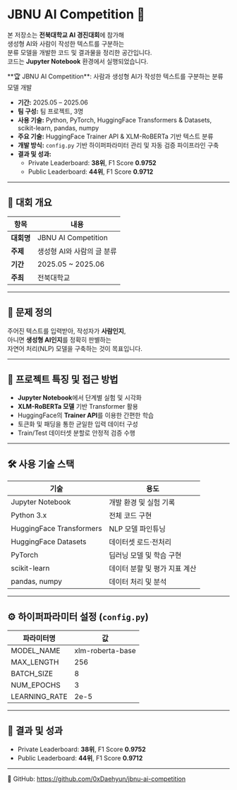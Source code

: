 # JBNU AI Competition 🤖

본 저장소는 **전북대학교 AI 경진대회**에 참가해  
생성형 AI와 사람이 작성한 텍스트를 구분하는  
분류 모델을 개발한 코드 및 결과물을 정리한 공간입니다.  
코드는 **Jupyter Notebook** 환경에서 실행되었습니다.

<aside>
**🏆 JBNU AI Competition**: 사람과 생성형 AI가 작성한 텍스트를 구분하는 분류 모델 개발

- **기간:** 2025.05 – 2025.06  
- **팀 구성:** 팀 프로젝트, 3명  
- **사용 기술:** Python, PyTorch, HuggingFace Transformers & Datasets, scikit-learn, pandas, numpy  
- **주요 기술:** HuggingFace Trainer API & XLM-RoBERTa 기반 텍스트 분류  
- **개발 방식:** `config.py` 기반 하이퍼파라미터 관리 및 자동 검증 파이프라인 구축  
- **결과 및 성과:**  
  - Private Leaderboard: **38위**, F1 Score **0.9752**  
  - Public  Leaderboard: **44위**, F1 Score **0.9712**  
</aside>

---

## 📌 대회 개요

| 항목       | 내용                      |
|------------|---------------------------|
| **대회명** | JBNU AI Competition      |
| **주제**   | 생성형 AI와 사람의 글 분류 |
| **기간**   | 2025.05 ~ 2025.06        |
| **주최**   | 전북대학교                 |

---

## 🧠 문제 정의

주어진 텍스트를 입력받아, 작성자가 **사람인지**,  
아니면 **생성형 AI인지**를 정확히 판별하는  
자연어 처리(NLP) 모델을 구축하는 것이 목표입니다.

---

## 🚀 프로젝트 특징 및 접근 방법

- **Jupyter Notebook**에서 단계별 실험 및 시각화  
- **XLM-RoBERTa 모델** 기반 Transformer 활용  
- HuggingFace의 **Trainer API**를 이용한 간편한 학습  
- 토큰화 및 패딩을 통한 균일한 입력 데이터 구성  
- Train/Test 데이터셋 분할로 안정적 검증 수행  

---

## 🛠 사용 기술 스택

| 기술                       | 용도                               |
|----------------------------|------------------------------------|
| Jupyter Notebook           | 개발 환경 및 실험 기록             |
| Python 3.x                 | 전체 코드 구현                     |
| HuggingFace Transformers   | NLP 모델 파인튜닝                  |
| HuggingFace Datasets       | 데이터셋 로드·전처리               |
| PyTorch                    | 딥러닝 모델 및 학습 구현           |
| scikit-learn               | 데이터 분할 및 평가 지표 계산      |
| pandas, numpy              | 데이터 처리 및 분석                |

---

## ⚙️ 하이퍼파라미터 설정 (`config.py`)

| 파라미터명        | 값               |
|-------------------|-----------------|
| MODEL_NAME        | xlm-roberta-base |
| MAX_LENGTH        | 256              |
| BATCH_SIZE        | 8                |
| NUM_EPOCHS        | 3                |
| LEARNING_RATE     | 2e-5             |

---
## 🎯 결과 및 성과
- Private Leaderboard: **38위**, F1 Score **0.9752**  
- Public  Leaderboard: **44위**, F1 Score **0.9712**  

---

🔗 GitHub: https://github.com/0xDaehyun/jbnu-ai-competition  

